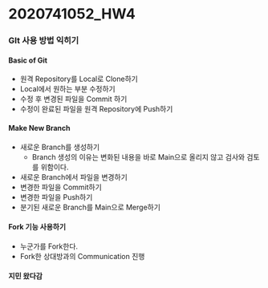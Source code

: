 # 2020741052_HW4

###  GIt 사용 방법 익히기

#### Basic of Git 

- 원격 Repository를 Local로 Clone하기
- Local에서 원하는 부분 수정하기 
- 수정 후 변경된 파일을 Commit 하기
-  수정이 완료된 파일을 원격 Repository에 Push하기 
  
#### Make New Branch
-  새로운 Branch를 생성하기 
    - Branch 생성의 이유는 변화된 내용을 바로 Main으로 올리지 않고 검사와 검토를 위함이다. 
- 새로운 Branch에서 파일을 변경하기 
- 변경한 파일을 Commit하기
- 변경한 파일을 Push하기
- 분기된 새로운 Branch를 Main으로 Merge하기 

#### Fork 기능 사용하기 
- 누군가를 Fork한다. 
- Fork한 상대방과의 Communication 진행

#### 지민 왔다감
  